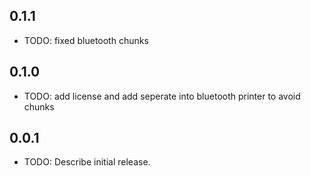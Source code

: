 
## 0.1.1

* TODO: fixed bluetooth chunks

## 0.1.0

* TODO: add license and add seperate into bluetooth printer to avoid chunks

## 0.0.1

* TODO: Describe initial release.
